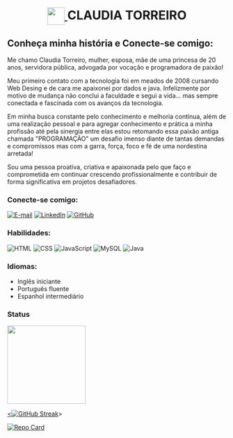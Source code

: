 <h1 align="center">
    <a href="https://www.dio.me/">
        <img align="center" width="40px" src="https://hermes.digitalinnovation.one/assets/diome/logo-minimized.png">
    </a>
    CLAUDIA TORREIRO
</h1>

<h2>Conheça minha história e Conecte-se comigo:</h2>

Me chamo Claudia Torreiro, mulher, esposa, mãe de uma princesa de 20 anos, servidora pública, advogada por vocação e programadora de paixão! 

Meu primeiro contato com a tecnologia foi em meados de 2008 cursando Web Desing e de cara me apaixonei por dados e java. Infelizmente por motivo de mudança não conclui a faculdade e segui a vida... mas sempre conectada e fascinada com os avanços da tecnologia.

Em minha busca constante pelo conhecimento e melhoria contínua, além de uma realização pessoal e para agregar conhecimento e prática a minha profissão até pela sinergia entre elas estou retomando essa paixão antiga chamada "PROGRAMAÇÃO" um desafio imenso diante de tantas demandas e compromissos mas com a garra, força, foco e fé de uma nordestina arretada!

Sou uma pessoa proativa, criativa e apaixonada pelo que faço e comprometida em continuar crescendo profissionalmente e contribuir de forma significativa em projetos desafiadores.

### Conecte-se comigo:
[![E-mail](https://img.shields.io/badge/-Email-000?style=for-the-badge&logo=microsoft-outlook&logoColor=E94D5F)](mailto:cgtorreiroadv@gmail.com)
[![LinkedIn](https://img.shields.io/badge/-LinkedIn-000?style=for-the-badge&logo=linkedin&logoColor=30A3DC)](https://www.linkedin.com/in/claudiatorreiro/)
[![GitHub](https://img.shields.io/badge/GitHub-000?style=for-the-badge&logo=github&logoColor=30A3DC)](https://github.com/claudiatorreiro)

### Habilidades:
![HTML](https://img.shields.io/badge/HTML-%23282C34.svg?style=for-the-badge&logo=html5)
![CSS](https://img.shields.io/badge/CSS-%23282C34.svg?style=for-the-badge&logo=css3)
![JavaScript](https://img.shields.io/badge/JavaScript-%23282C34.svg?style=for-the-badge&logo=javascript)
![MySQL](https://img.shields.io/badge/MySQL-%23282C34.svg?style=for-the-badge&logo=mysql)
![Java](https://img.shields.io/badge/Java-%23282C34.svg?style=for-the-badge&logo=java)

### Idiomas:
- Inglês iniciante
- Português fluente
- Espanhol intermediário

### Status

<div>
<a href="https://github.com/">

<img height="180em" src="https://github-readme-stats.vercel.app/api/top-langs/?username=CLAUDIATORREIRO&layout=compact&langs_count=7&theme=nord"/>

<div>
<a href="https://github.com/">

<div>

<[![GitHub Streak](https://streak-stats.demolab.com/?user=CLAUDIATORREIRO&theme=bear&background=000&border=30A3DC&dates=FFF)](https://git.io/streak-stats)>

[![Repo Card](https://github-readme-stats.vercel.app/api/pin/?username=CLAUDIATORREIRO&repo=dio-lab-open-source&bg_color=000&border_color=30A3DC&show_icons=true&icon_color=30A3DC&title_color=E94D5F&text_color=FFF)](https://github.com/CLAUDIATORREIRO/dio-lab-open-source)




